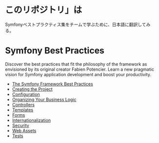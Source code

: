 # このリポジトリ」は
Symfonyベストプラクティス集をチームで学ぶために、日本語に翻訳してみる。

# Symfony Best Practices
Discover the best practices that fit the philosophy of the framework as envisioned by its original creator Fabien Potencier. Learn a new pragmatic vision for Symfony application development and boost your productivity.

 - [The Symfony Framework Best Practices](./introduction.md)
 - [Creating the Project](./creating-the-project.md)
 - [Configuration](./configuration.md)
 - [Organizing Your Business Logic](./business-logic.md)
 - [Controllers](./controllers.md)
 - [Templates](./templates.md)
 - [Forms](./forms.md)
 - [Internationalization](./i18n.md)
 - [Security](./security.md)
 - [Web Assets](./web-assets.md)
 - [Tests](./tests.md)
